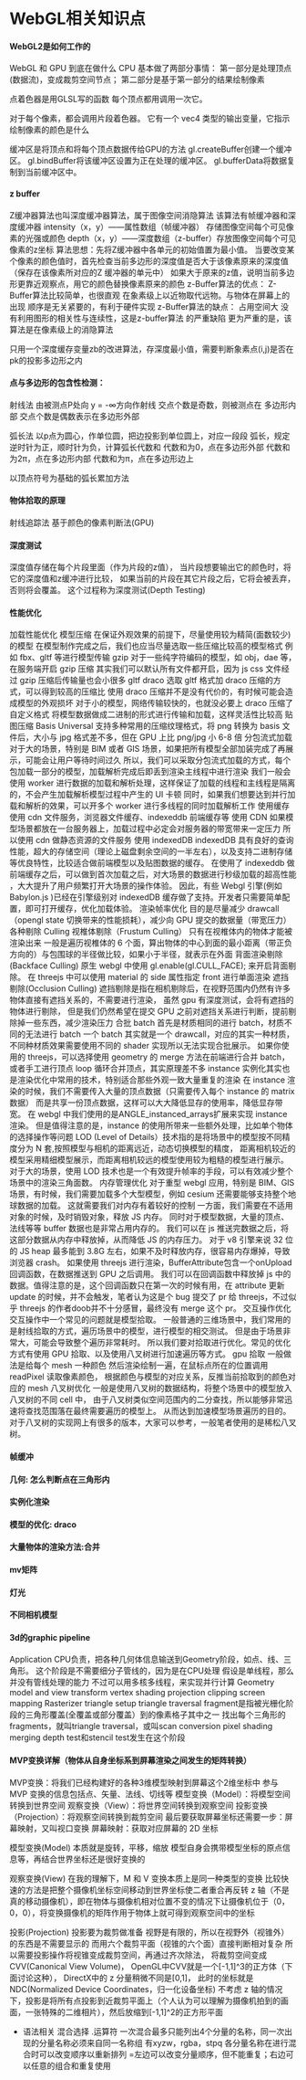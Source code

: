 # WebGL相关知识点
#### WebGL2是如何工作的
WebGL 和 GPU 到底在做什么
CPU 基本做了两部分事情： 
第一部分是处理顶点(数据流)，变成裁剪空间节点；
第二部分是基于第一部分的结果绘制像素

点着色器是用GLSL写的函数 每个顶点都用调用一次它。

对于每个像素，都会调用片段着色器。 它有一个 vec4 类型的输出变量，它指示绘制像素的颜色是什么

缓冲区是将顶点和将每个顶点数据传给GPU的方法
 gl.createBuffer创建一个缓冲区。 
 gl.bindBuffer将该缓冲区设置为正在处理的缓冲区。 
 gl.bufferData将数据复制到当前缓冲区中。

#### z buffer
Z缓冲器算法也叫深度缓冲器算法，属于图像空间消隐算法
该算法有帧缓冲器和深度缓冲器
intensity（x，y）——属性数组（帧缓冲器） 存储图像空间每个可见像素的光强或颜色
depth（x，y）——深度数组（z-buffer）存放图像空间每个可见像素的z坐标
算法思想：先将Z缓冲器中各单元的初始值置为最小值。
当要改变某个像素的颜色值时，首先检查当前多边形的深度值是否大于该像素原来的深度值（保存在该像素所对应的Z 缓冲器的单元中）
如果大于原来的z值，说明当前多边形更靠近观察点，用它的颜色替换像素原来的颜色
z-Buffer算法的优点：
Z-Buffer算法比较简单，也很直观
在象素级上以近物取代远物。与物体在屏幕上的出现 顺序是无关紧要的，有利于硬件实现
z-Buffer算法的缺点：
占用空间大
没有利用图形的相关性与连续性，这是z-buffer算法 的严重缺陷
更为严重的是，该算法是在像素级上的消隐算法

只用一个深度缓存变量zb的改进算法，存深度最小值，需要判断象素点(i,j)是否在pk的投影多边形之内

#### 点与多边形的包含性检测：
射线法
由被测点P处向 y = -∞方向作射线
交点个数是奇数，则被测点在 多边形内部
交点个数是偶数表示在多边形外部

弧长法
以p点为圆心，作单位圆，把边投影到单位圆上，对应一段段 弧长，规定逆时针为正，顺时针为负，计算弧长代数和
代数和为0，点在多边形外部
代数和为2π，点在多边形内部
代数和为π，点在多边形边上

以顶点符号为基础的弧长累加方法
#### 物体拾取的原理
射线追踪法
基于颜色的像素判断法(GPU)


#### 深度测试
深度值存储在每个片段里面（作为片段的z值），
当片段想要输出它的颜色时，将它的深度值和z缓冲进行比较，
如果当前的片段在其它片段之后，它将会被丢弃，否则将会覆盖。
这个过程称为深度测试(Depth Testing)


#### 性能优化
加载性能优化
    模型压缩 
        在保证外观效果的前提下，尽量使用较为精简(面数较少)的模型
        在模型制作完成之后，我们也应当尽量选取一些压缩比较高的模型格式
        例如 fbx、gltf 等进行模型传输
    gzip
        对于一些纯字符编码的模型，如 obj，dae 等，在服务端开启 gzip 压缩
        其实我们可以默认所有文件都开启，因为 js css 文件经过 gzip 压缩后传输量也会小很多
    gltf draco
        选取 gltf 格式加 draco 压缩的方式，可以得到较高的压缩比
        使用 draco 压缩并不是没有代价的，有时候可能会造成模型的外观损坏
        对于小的模型，网络传输较快的，也就没必要上 draco 压缩了
    自定义格式
        将模型数据做成二进制的形式进行传输和加载，这样灵活性比较高
    贴图压缩
        Basis Universal 支持多种常用的压缩纹理格式，将 png 转换为 basis 文件后，大小与 jpg 格式差不多，但在 GPU 上比 png/jpg 小 6-8 倍
    分包流式加载
        对于大的场景，特别是 BIM 或者 GIS 场景，如果把所有模型全部加装完成了再展示，可能会让用户等待时间过久
        所以，我们可以采取分包流式加载的方式，每个包加载一部分的模型，加载解析完成后即丢到渲染主线程中进行渲染
        我们一般会使用 worker 进行数据的加载和解析处理，这样保证了加载的线程和主线程是隔离的，不会产生加载解析模型过程中产生的 UI 卡顿
        同时，如果我们想要达到并行加载和解析的效果，可以开多个 worker 进行多线程的同时加载解析工作
    使用缓存
        使用 cdn 文件服务，浏览器文件缓存、indexeddb 前端缓存等
    使用 CDN
        如果模型场景都放在一台服务器上，加载过程中必定会对服务器的带宽带来一定压力
        所以使用 cdn 做静态资源的文件服务
    使用 indexedDB
        indexedDB 具有良好的查询性能，超大的存储空间（理论上磁盘剩余空间的一半左右），以及支持二进制存储等优良特性，比较适合做前端模型以及贴图数据的缓存。
        在使用了 indexeddb 做前端缓存之后，可以做到首次加载之后，对大场景的数据进行秒级加载的超高性能 ，大大提升了用户频繁打开大场景的操作体验。
        因此，有些 Webgl 引擎(例如 Babylon.js )已经在引擎级别对 indexedDB 缓存做了支持。开发者只需要简单配置，即可打开缓存，优化加载体验。
渲染帧率优化
    目的是尽量减少 drawcall（opengl state 切换带来的性能损耗），减少向 GPU 提交的数据量（带宽压力）
    各种剔除 Culling
        视椎体剔除（Frustum Culling） 只有在视椎体内的物体才能被渲染出来
            一般是遍历视椎体的 6 个面，算出物体的中心到面的最小距离（带正负方向的）与包围球的半径做比较，如果小于半径，就表示在外面
        背面渲染剔除(Backface Culling) 
            原生 webgl 中使用 gl.enable(gl.CULL_FACE); 来开启背面剔除。
            在 threejs 中可以使用 material 的 side 属性指定 front 进行单面渲染
        遮挡剔除(Occlusion Culling) 
            遮挡剔除是指在相机剔除后，在视野范围内仍然有许多物体直接有遮挡关系的，不需要进行渲染，
            虽然 gpu 有深度测试，会将有遮挡的物体进行剔除，
            但是我们仍然希望在提交 GPU 之前对遮挡关系进行判断，提前剔除掉一些东西，减少渲染压力
    合批 batch
        首先是材质相同的进行 batch，材质不同的无法进行 batch
        一个 batch 其实就是一个 drawcall，对应的其实一种材质，不同种材质效果需要使用不同的 shader 实现所以无法实现合批展示。
        如果你使用的 threejs，可以选择使用 geometry 的 merge 方法在前端进行合并 batch，
        或者手工进行顶点 loop 循环合并顶点，其实原理差不多
    instance
        实例化其实也是渲染优化中常用的技术，特别适合那些外观一致大量重复的渲染
        在 instance 渲染的时候，我们不需要传入大量的顶点数据（只需要传入每个 instance 的 matrix 数据）
        而是共享一份顶点数据，这样可以大大降低显存的使用率，降低显存带宽。
        在 webgl 中我们使用的是ANGLE_instanced_arrays扩展来实现 instance 渲染。
        但是值得注意的是，instance 的使用所带来一些额外处理，比如单个物体的选择操作等问题
    LOD
        (Level of Details）技术指的是将场景中的模型按不同精度分为 N 套,按照模型与相机的距离远近，动态切换模型的精度，
        距离相机较近的模型采用精细模型展示，而距离相机较远的模型使用较为粗糙的模型进行展示。
        对于大的场景，使用 LOD 技术也是一个有效提升帧率的手段，可以有效减少整个场景中的渲染三角面数。
内存管理优化
    对于重型 webgl 应用，特别是 BIM、GIS 场景，有时候，我们需要加载多个大型模型，例如 cesium 还需要能够支持整个地球数据的加载。
    这就需要我们对内存有着较好的控制
    一方面，我们需要在不适用对象的时候，及时销毁对象，释放 JS 内存。
    同时对于模型数据，大量的顶点、法线等等 buffer 数据也是非常占用内存的。
    我们可以在 js 推送完数据之后，将这部分数据从内存中释放掉，从而降低 JS 的内存压力。
    对于 v8 引擎来说 32 位的 JS heap 最多能到 3.8G 左右，如果不及时释放内存，很容易内存爆掉，导致浏览器 crash。
    如果使用 threejs 进行渲染，BufferAttribute包含一个onUpload回调函数，在数据推送到 GPU 之后调用。
    我们可以在回调函数中释放掉 js 中的数据。值得注意的是，这个回调函数只在第一次的时候有用，在 attribute 更新 update 的时候，并不会触发，笔者认为这是个 bug 提交了 pr 给 threejs，不过似乎 threejs 的作者doob并不十分感冒，最终没有 merge 这个 pr。
交互操作优化
    交互操作中一个常见的问题就是模型拾取。
    一般普通的三维场景中，我们常用的是射线拾取的方式，遍历场景中的模型，进行模型的相交测试。
    但是由于场景非常大，可能会导致整个遍历非常耗时。
    所以我们要对拾取进行优化。常见的优化方式有使用 GPU 拾取、以及使用八叉树进行加速遍历等方式。
    gpu 拾取 
        一般做法是给每个 mesh 一种颜色 然后渲染绘制一遍，在鼠标点所在的位置调用 readPixel 读取像素颜色，
        根据颜色与模型的对应关系，反推当前拾取到的颜色对应的 mesh
    八叉树优化
        一般是使用八叉树的数据结构，将整个场景中的模型放入八叉树的不同 cell 中，
        由于八叉树类似空间范围内的二分查找，所以能够非常迅速将查找范围落在最终需要遍历的模型上。
        从而达到加速模型场景遍历的目的。对于八叉树的实现网上有很多的版本，大家可以参考，一般笔者使用的是稀松八叉树。

#### 帧缓冲
#### 几何: 怎么判断点在三角形内
#### 实例化渲染
#### 模型的优化: draco
#### 大量物体的渲染方法:合并
#### mv矩阵

#### 灯光
#### 不同相机模型

#### 3d的graphic pipeline
Application CPU负责，把各种几何体信息输送到Geometry阶段，如点、线、三角形。
    这个阶段是不需要细分子管线的，因为是在CPU处理
    假设是单线程，那么并没有管线处理的能力
    不过可以用多核多线程，来实现并行计算
Geometry
    model and view transform
    vertex shading
    projection
    clipping
    screen mapping
Rasterizer 
    triangle setup
    triangle traversal 
        fragment是指被光栅化阶段的三角形覆盖(全覆盖或部分覆盖）到的像素格子其中之一
        找出每个三角形的fragments，就叫triangle traversal，或叫scan conversion
    pixel shading
    merging
        depth test和stencil test发生在这个阶段
#### MVP变换详解（物体从自身坐标系到屏幕渲染之间发生的矩阵转换）
MVP变换：将我们已经构建好的各种3维模型映射到屏幕这个2维坐标中
参与 MVP 变换的信息包括点、矢量、法线、切线等
模型变换（Model）：将模型空间转换到世界空间
观察变换（View）：将世界空间转换到观察空间
投影变换（Projection）：将观察空间转换到裁剪空间
最后要获取屏幕坐标还需要一步：屏幕映射，又叫视口变换
屏幕映射：获取对应屏幕的 2D 坐标

模型变换(Model)
本质就是旋转，平移，缩放
模型自身会携带模型坐标的原点信息等，再结合世界坐标还是很好变换的

观察变换(View)
在我的理解下，M 和 V 变换本质上是同一种类型的变换
比较快速的方法是把整个摄像机坐标空间移动到世界坐标使二者重合再反转 z 轴（不是真的移动摄像机），即在物体与摄像机相对位置不变的情况下让摄像机位于（0，0，0），将变换摄像机的矩阵作用于物体上就可得到观察空间中的坐标

投影(Projection)
投影要为裁剪做准备
视野是有限的，所以在视野外（视锥外）的东西是不需要显示的
而用六个裁剪平面（视锥的六个面）直接判断相对复杂
所以需要投影操作将视锥变成裁剪空间，再通过齐次除法，
将裁剪空间变成CVV(Canonical View Volume)，
OpenGL中CVV就是一个[-1,1]^3的正方体（下面讨论这种），
DirectX中的 z 分量稍微不同是[0,1]，
此时的坐标就是 NDC(Normalized Device Coordinates，归一化设备坐标)
不考虑 z 轴的情况下，投影是将所有点投影到近裁剪平面上（个人认为可以理解为摄像机拍到的画面，一张特殊的二维相片），然后放缩到[-1,1]^2的正方形平面

- 语法相关
混合选择 .运算符
    一次混合最多只能列出4个分量的名称，同一次出现的分量名称必须来自同一名称组
    有xyzw，rgba，stpq
    各分量名称在进行混合时可以改变顺序以重新排列
    =左边可以改变分量顺序，但不能重复；右边可以任意的组合和重复使用